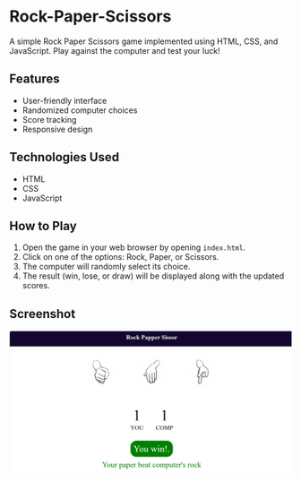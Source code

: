 # Rock-Paper-Scissors
A simple Rock Paper Scissors game implemented using HTML, CSS, and JavaScript. Play against the computer and test your luck!

## Features

- User-friendly interface
- Randomized computer choices
- Score tracking
- Responsive design

## Technologies Used

- HTML
- CSS
- JavaScript

## How to Play

1. Open the game in your web browser by opening `index.html`.
2. Click on one of the options: Rock, Paper, or Scissors.
3. The computer will randomly select its choice.
4. The result (win, lose, or draw) will be displayed along with the updated scores.

## Screenshot
![Rock Paper Scissors Game Screenshot](images\screenshot.png)


